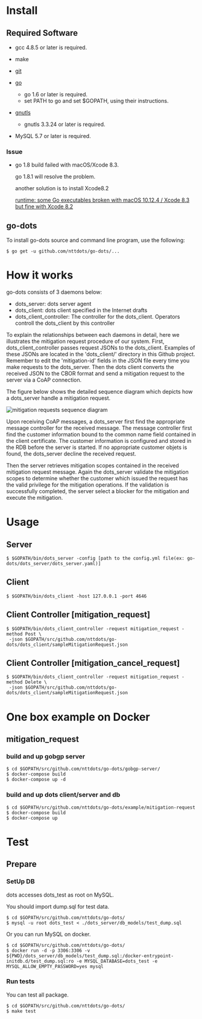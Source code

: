 # Install

## Required Software

* gcc 4.8.5 or later is required.
* make
* [git](https://git-scm.com/)
* [go](https://golang.org/doc/install)
  * go 1.6 or later is required.
  * set PATH to go and set $GOPATH, using their instructions.
* [gnutls](http://www.gnutls.org/)
  * gnutls 3.3.24 or later is required.

* MySQL 5.7 or later is required.

### Issue 

* go 1.8 build failed with macOS/Xcode 8.3.

    go 1.8.1 will resolve the problem.
    
    another solution is to install Xcode8.2
    
    [runtime: some Go executables broken with macOS 10.12.4 / Xcode 8.3 but fine with Xcode 8.2 ](https://github.com/golang/go/issues/19734)
    
## go-dots

To install go-dots source and command line program, use the following:

    $ go get -u github.com/nttdots/go-dots/...


# How it works

go-dots consists of 3 daemons below:

* dots_server: dots server agent
* dots_client: dots client specified in the Internet drafts
* dots_client_controller: The controller for the dots_client. Operators controll the dots_client by this controller

To explain the relationships between each daemons in detail, here we illustrates the mitigation request procedure of our system. First, dots_client_controller passes request JSONs to the dots_client. Examples of these JSONs are located in the 'dots_client/' directory in this Github project. Remember to edit the 'mitigation-id' fields in the JSON file every time you make requests to the dots_server. Then the dots client converts the received JSON to the CBOR format and send a mitigation request to the server via a CoAP connection.

The figure below shows the detailed sequence diagram which depicts how a dots_server handle a mitigation request. 

<img src='https://github.com/nttdots/go-dots/blob/documentation/docs/pics/mitigation_request_sequence.png' title='mitigation requests sequence diagram'>

Upon receiving CoAP messages, a dots_server first find the appropriate message controller for the received message. The message controller first find the customer information bound to the common name field contained in the client certificate. The customer information is configured and stored in the RDB before the server is started. If no appropriate customer objets is found, the dots_server decline the received request. 

Then the server retrieves mitigation scopes contained in the received mitigation request message. Again the dots_server validate the mitigation scopes to determine whether the customer which issued the request has the valid privilege for the mitigation operations. If the validation is successfully completed, the server select a blocker for the mitigation and execute the mitigation.

# Usage

## Server
    $ $GOPATH/bin/dots_server -config [path to the config.yml file(ex: go-dots/dots_server/dots_server.yaml)]

## Client
    $ $GOPATH/bin/dots_client -host 127.0.0.1 -port 4646 
    
## Client Controller [mitigation_request]
    $ $GOPATH/bin/dots_client_controller -request mitigation_request -method Post \
     -json $GOPATH/src/github.com/nttdots/go-dots/dots_client/sampleMitigationRequest.json
   
## Client Controller [mitigation_cancel_request]
    $ $GOPATH/bin/dots_client_controller -request mitigation_request -method Delete \
     -json $GOPATH/src/github.com/nttdots/go-dots/dots_client/sampleMitigationRequest.json

# One box example on Docker

## mitigation_request

### build and up gobgp server
    $ cd $GOPATH/src/github.com/nttdots/go-dots/gobgp-server/
    $ docker-compose build
    $ docker-compose up -d

### build and up dots client/server and db
    $ cd $GOPATH/src/github.com/nttdots/go-dots/example/mitigation-request
    $ docker-compose build
    $ docker-compose up

# Test

## Prepare

### SetUp DB

dots accesses dots_test as root on MySQL.

You should import dump.sql for test data.

    $ cd $GOPATH/src/github.com/nttdots/go-dots/
    $ mysql -u root dots_test < ./dots_server/db_models/test_dump.sql


Or you can run MySQL on docker.

    $ cd $GOPATH/src/github.com/nttdots/go-dots/
    $ docker run -d -p 3306:3306 -v ${PWD}/dots_server/db_models/test_dump.sql:/docker-entrypoint-initdb.d/test_dump.sql:ro -e MYSQL_DATABASE=dots_test -e MYSQL_ALLOW_EMPTY_PASSWORD=yes mysql

### Run tests

You can test all package.

    $ cd $GOPATH/src/github.com/nttdots/go-dots/
    $ make test




